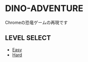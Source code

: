 # DINO-ADVENTURE
Chromeの恐竜ゲームの再現です

## LEVEL SELECT

- [Easy](https://kenton116.github.io/DINO-ADVENTURE/easy/dino.html)
- [Hard](https://kenton116.github.io/DINO-ADVENTURE/hard/dino.html)
